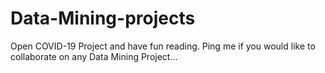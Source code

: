 # Data-Mining-projects
Open COVID-19 Project and have fun reading. Ping me  if you would like to collaborate on any Data Mining Project...
